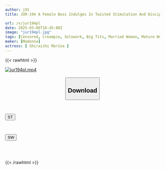 ```yaml
---
author: j91
title: JUR-194 A Female Boss Indulges In Twisted Stimulation And Discipline, SM Adultery. During Lunch Break, She Is Disciplined By Her Useless Subordinate... An Exclusive Beauty Releases The Pleasure Of "suffering". Marina Shiraishi

url: /v/jur194pl
date: 2025-03-06T16:45:00Z
image: "jur194pl.jpg"
tags: [Censored, Creampie, Solowork, Big Tits, Married Woman, Mature Woman, Female Boss	]
maker: [Madonna]
actress: [ Shiraishi Marina ]
---
```



{{< rawhtml >}}

<div class="video" data-videoid="Y7k3K2JPxoSLbY">
    <a href="javascript:;">
        <img src="/v/jur194pl/jur194pl.jpg" width="WIDTH" height="HEIGHT" alt="jur194pl.mp4" loading="lazy">
    </a>
</div>

<script type="text/javascript" src="https://j91.asia/asset/on-demand-st.js"></script>

<br>
  <link rel="stylesheet" href="https://j91.asia/asset/bs5.css">
  
  <center>
  <button class="btn btn-primary" type="button" data-bs-toggle="collapse" data-bs-target=".multi-collapse" aria-expanded="false" aria-controls="multiCollapseExample1 multiCollapseExample2"><h2>Download</h2></button></center>
</p>
<div class="row">
  <div class="col">
    <div class="collapse multi-collapse" id="multiCollapseExample1">
      <div class="card card-body">
	      	      <br>
<div class="buttons">  
<p><a href="/v/jur194pl/st.html" target="_blank"><button class="btn-hover color-3"><i class="fa fa-download"></i> ST</button></a></p></div>
    </div>
  </div>
</div>
  <div class="col">
    <div class="collapse multi-collapse" id="multiCollapseExample2">
      <div class="card card-body">
	      <br>
<div class="buttons">
<p><a href="/v/jur194pl/sw.html" target="_blank"><button class="btn-hover color-2"><i class="fa fa-download"></i> SW</button></a></p></div>
<br><br>
      </div>
    </div>
  </div>
</div>

{{< /rawhtml >}}